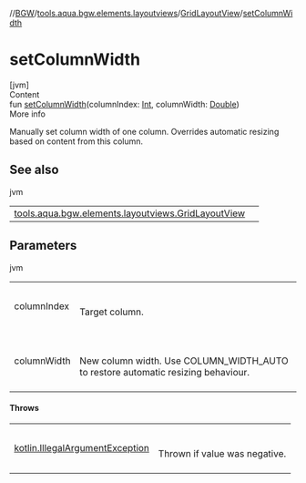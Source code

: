 //[BGW](../../../index.md)/[tools.aqua.bgw.elements.layoutviews](../index.md)/[GridLayoutView](index.md)/[setColumnWidth](set-column-width.md)



# setColumnWidth  
[jvm]  
Content  
fun [setColumnWidth](set-column-width.md)(columnIndex: [Int](https://kotlinlang.org/api/latest/jvm/stdlib/kotlin/-int/index.html), columnWidth: [Double](https://kotlinlang.org/api/latest/jvm/stdlib/kotlin/-double/index.html))  
More info  


Manually set column width of one column. Overrides automatic resizing based on content from this column.



## See also  
  
jvm  
  
| | |
|---|---|
| <a name="tools.aqua.bgw.elements.layoutviews/GridLayoutView/setColumnWidth/#kotlin.Int#kotlin.Double/PointingToDeclaration/"></a>[tools.aqua.bgw.elements.layoutviews.GridLayoutView](set-auto-column-widths.md)| <a name="tools.aqua.bgw.elements.layoutviews/GridLayoutView/setColumnWidth/#kotlin.Int#kotlin.Double/PointingToDeclaration/"></a>|
  


## Parameters  
  
jvm  
  
| | |
|---|---|
| <a name="tools.aqua.bgw.elements.layoutviews/GridLayoutView/setColumnWidth/#kotlin.Int#kotlin.Double/PointingToDeclaration/"></a>columnIndex| <a name="tools.aqua.bgw.elements.layoutviews/GridLayoutView/setColumnWidth/#kotlin.Int#kotlin.Double/PointingToDeclaration/"></a><br><br>Target column.<br><br>|
| <a name="tools.aqua.bgw.elements.layoutviews/GridLayoutView/setColumnWidth/#kotlin.Int#kotlin.Double/PointingToDeclaration/"></a>columnWidth| <a name="tools.aqua.bgw.elements.layoutviews/GridLayoutView/setColumnWidth/#kotlin.Int#kotlin.Double/PointingToDeclaration/"></a><br><br>New column width. Use COLUMN_WIDTH_AUTO to restore automatic resizing behaviour.<br><br>|
  


#### Throws  
  
| | |
|---|---|
| <a name="tools.aqua.bgw.elements.layoutviews/GridLayoutView/setColumnWidth/#kotlin.Int#kotlin.Double/PointingToDeclaration/"></a>[kotlin.IllegalArgumentException](https://kotlinlang.org/api/latest/jvm/stdlib/kotlin/-illegal-argument-exception/index.html)| <a name="tools.aqua.bgw.elements.layoutviews/GridLayoutView/setColumnWidth/#kotlin.Int#kotlin.Double/PointingToDeclaration/"></a><br><br>Thrown if value was negative.<br><br>|
  



